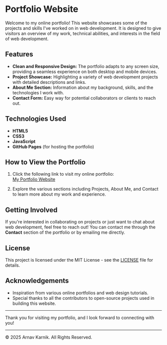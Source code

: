 # Portfolio Website

Welcome to my online portfolio! This website showcases some of the projects and skills I've worked on in web development. It is designed to give visitors an overview of my work, technical abilities, and interests in the field of web development.

## Features

- **Clean and Responsive Design:** The portfolio adapts to any screen size, providing a seamless experience on both desktop and mobile devices.
- **Project Showcase:** Highlighting a variety of web development projects with detailed descriptions and links.
- **About Me Section:** Information about my background, skills, and the technologies I work with.
- **Contact Form:** Easy way for potential collaborators or clients to reach out.

## Technologies Used

- **HTML5**
- **CSS3**
- **JavaScript**
- **GitHub Pages** (for hosting the portfolio)

## How to View the Portfolio

1. Click the following link to visit my online portfolio:  
   [My Portfolio Website](https://ak-26david.github.io/Portfolio_Website/)
   
2. Explore the various sections including Projects, About Me, and Contact to learn more about my work and experience.

## Getting Involved

If you're interested in collaborating on projects or just want to chat about web development, feel free to reach out! You can contact me through the **Contact** section of the portfolio or by emailing me directly.

## License

This project is licensed under the MIT License - see the [LICENSE](LICENSE) file for details.

## Acknowledgements

- Inspiration from various online portfolios and web design tutorials.
- Special thanks to all the contributors to open-source projects used in building this website.

---

Thank you for visiting my portfolio, and I look forward to connecting with you!

---

&copy; 2025 Arnav Karnik. All Rights Reserved.
